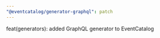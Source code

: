 ```yaml
---
"@eventcatalog/generator-graphql": patch
---
```


feat(generators): added GraphQL generator to EventCatalog
